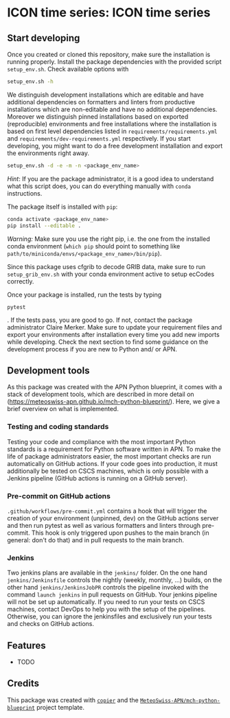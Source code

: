# ICON time series: ICON time series

## Start developing

Once you created or cloned this repository, make sure the installation is running properly. Install the package dependencies with the provided script `setup_env.sh`.
Check available options with
```bash
setup_env.sh -h
```
We distinguish development installations which are editable and have additional dependencies on formatters and linters from productive installations which are non-editable
and have no additional dependencies. Moreover we distinguish pinned installations based on exported (reproducible) environments and free installations where the installation
is based on first level dependencies listed in `requirements/requirements.yml` and `requirements/dev-requirements.yml` respectively. If you start developing, you might want to do a free
development installation and export the environments right away.
```bash
setup_env.sh -d -e -m -n <package_env_name>
```
*Hint*: If you are the package administrator, it is a good idea to understand what this script does, you can do everything manually with `conda` instructions.

The package itself is installed with `pip`:
```bash
conda activate <package_env_name>
pip install --editable .
```
*Warning:* Make sure you use the right pip, i.e. the one from the installed conda environment (`which pip` should point to something like `path/to/miniconda/envs/<package_env_name>/bin/pip`).

Since this package uses cfgrib to decode GRIB data, make sure to run `setup_grib_env.sh` with your conda environment active to setup ecCodes correctly.

Once your package is installed, run the tests by typing
```
pytest
```
. If the tests pass, you are good to go. If not, contact the package administrator Claire Merker. Make sure to update your requirement files and export your environments after installation
every time you add new imports while developing. Check the next section to find some guidance on the development process if you are new to Python and/ or APN.


## Development tools

As this package was created with the APN Python blueprint, it comes with a stack of development tools, which are described in more detail on
(https://meteoswiss-apn.github.io/mch-python-blueprint/). Here, we give a brief overview on what is implemented.

### Testing and coding standards
Testing your code and compliance with the most important Python standards is a requirement for Python software written in APN. To make the life of package
administrators easier, the most important checks are run automatically on GitHub actions. If your code goes into production, it must additionally be tested on CSCS
machines, which is only possible with a Jenkins pipeline (GitHub actions is running on a GitHub server).

### Pre-commit on GitHub actions
`.github/workflows/pre-commit.yml` contains a hook that will trigger the creation of your environment (unpinned, dev) on the GitHub actions server and
then run pytest as well as various formatters and linters through pre-commit. This hook is only triggered upon pushes to the main branch (in general: don't do that)
and in pull requests to the main branch.

### Jenkins
Two jenkins plans are available in the `jenkins/` folder. On the one hand `jenkins/Jenkinsfile` controls the nightly (weekly, monthly, ...) builds, on the other hand
`jenkins/JenkinsJobPR` controls the pipeline invoked with the command `launch jenkins` in pull requests on GitHub. Your jenkins pipeline will not be set up
automatically. If you need to run your tests on CSCS machines, contact DevOps to help you with the setup of the pipelines. Otherwise, you can ignore the jenkinsfiles
and exclusively run your tests and checks on GitHub actions.


## Features

- TODO

## Credits

This package was created with [`copier`](https://github.com/copier-org/copier) and the [`MeteoSwiss-APN/mch-python-blueprint`](https://meteoswiss-apn.github.io/mch-python-blueprint/) project template.
